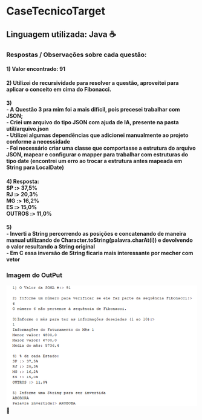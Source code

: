 # CaseTecnicoTarget
## Linguagem utilizada: Java ☕

### Respostas / Observações sobre cada questão: 
#### 1) Valor encontrado: 91
#### 2) Utilizei de recursividade para resolver a questão, aproveitei para aplicar o conceito em cima do Fibonacci.
#### 3)<br>- A Questão 3 pra mim foi a mais difícil, pois precesei trabalhar com JSON;<br>- Criei um arquivo do tipo JSON com ajuda de IA, presente na pasta util/arquivo.json<br> - Utilizei algumas dependências que adicionei manualmente ao projeto conforme a necessidade<br>- Foi necessário criar uma classe que comportasse a estrutura do arquivo JSON, mapear e configurar o mapper para trabalhar com estruturas do tipo date (encontrei um erro ao trocar a estrutura antes mapeada em String para LocalDate)<br>
#### 4) Resposta:<br>SP :> 37,5%<br>RJ :> 20,3%<br>MG :> 16,2%<br>ES :> 15,0%<br>OUTROS :> 11,0%
#### 5)<br>- Inverti a String percorrendo as posições e concatenando de maneira manual utilizando de Character.toString(palavra.charAt(i)) e devolvendo o valor resultando a String original<br>- Em C essa inversão de String ficaria mais interessante por mecher com vetor

### Imagem do OutPut
![alt text](image.png)
🌵